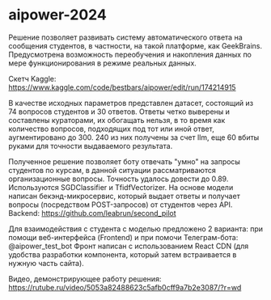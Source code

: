 # aipower-2024

Решение позволяет развивать систему автоматического ответа на сообщения студентов, в частности, на такой платформе, как GeekBrains. Предусмотрена возможность переобучения и накопления данных по мере функционирования в режиме реальных данных.

Скетч Kaggle: https://www.kaggle.com/code/bestbars/aipower/edit/run/174214915

В качестве исходных параметров представлен датасет, состоящий из 74 вопросов студентов и 30 ответов. Ответы четко выверены и составлены кураторами, их обогащать нельзя, в то время как количество вопросов, подходящих под тот или иной ответ, аугментировано до 300. 240 из них получены за счет llm, еще 60 вбиты руками для точности выдаваемого результата.

Полученное решение позволяет боту отвечать "умно" на запросы студентов по курсам, в данной ситуации рассматриваются организационные вопросы. Точность удалось довести до 0.89. Используются SGDClassifier и TfidfVectorizer. На основе модели написан бекэнд-микросервис, который выдает ответы и получает вопросы (посредством POST-запросов) от студентов через API. Backend: https://github.com/leabrun/second_pilot

Для взаимодействия с студента с моделью предложено 2 варианта: при помощи веб-интерфейса (Frontend) и при помочи Телеграм-бота: @aipower_test_bot
Фронт написан с использованием React CDN (для удобства разработки компонента, который затем встраивается в нужную часть сайта).

Видео, демонстрирующее работу решения: https://rutube.ru/video/5053a82488623c5afb0cff9a7b2e3087/?r=wd

